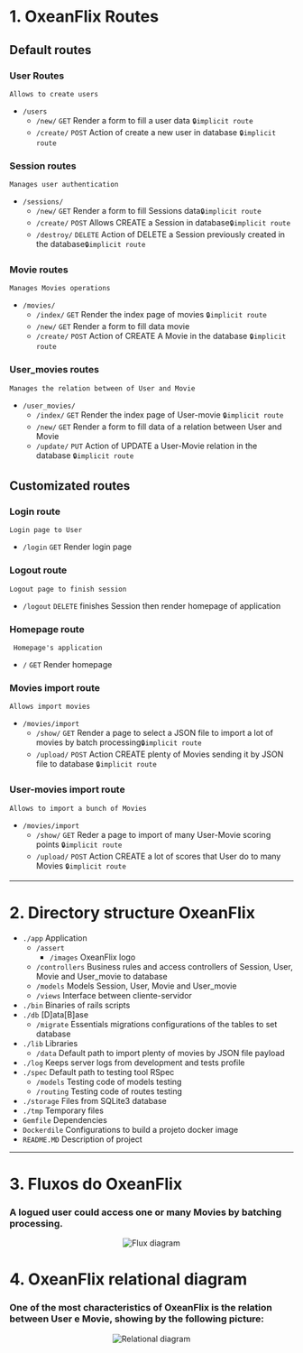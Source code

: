 # 1. OxeanFlix Routes

## Default routes

### User Routes

    Allows to create users

* `/users`
  * `/new/` `GET` Render a form to fill a user data `🔒implicit route`
  * `/create/` `POST` Action of create a new user in database `🔒implicit route`

### Session routes

    Manages user authentication
    
* `/sessions/`
  * `/new/` `GET` Render a form to fill Sessions data`🔒implicit route`
  * `/create/` `POST` Allows CREATE a Session in database`🔒implicit route`
  * `/destroy/` `DELETE` Action of DELETE a Session previously created in the database`🔒implicit route`

### Movie routes

    Manages Movies operations

* `/movies/`
  * `/index/` `GET` Render the index page of movies `🔒implicit route`
  * `/new/` `GET` Render a form to fill data movie
  * `/create/` `POST` Action of CREATE A Movie in the database `🔒implicit route`

### User_movies routes

    Manages the relation between of User and Movie

* `/user_movies/`
  * `/index/` `GET` Render the index page of User-movie `🔒implicit route`
  * `/new/` `GET` Render a form to fill data of a relation between User and Movie
  * `/update/` `PUT` Action of UPDATE a User-Movie relation in the database `🔒implicit route`

## Customizated routes

### Login route

    Login page to User

  * `/login` `GET` Render login page

### Logout route

    Logout page to finish session

  * `/logout` `DELETE` finishes Session then render homepage of application

### Homepage route

     Homepage's application
 
  * `/` `GET` Render homepage

### Movies import route

    Allows import movies
    
  * `/movies/import`
    *   `/show/` `GET` Render a page to select a JSON file to import a lot of movies by batch processing`🔒implicit route`
    *   `/upload/` `POST` Action CREATE plenty of Movies sending it by JSON file to database `🔒implicit route`

### User-movies import route

    Allows to import a bunch of Movies
    
  * `/movies/import`
    *   `/show/` `GET` Reder a page to import of many User-Movie scoring points `🔒implicit route`
    *   `/upload/` `POST` Action CREATE a lot of scores that User do to many Movies `🔒implicit route`
<hr>

# 2. Directory structure OxeanFlix

* `./app` Application
  * `/assert`
    * `/images` OxeanFlix logo
  * `/controllers` Business rules and access controllers of Session, User, Movie and User_movie to database
  * `/models` Models Session, User, Movie and User_movie
  * `/views` Interface between cliente-servidor
* `./bin` Binaries of rails scripts
* `./db` [D]ata[B]ase
  * `/migrate` Essentials migrations configurations of the tables to set database
* `./lib` Libraries
  * `/data` Default path to import plenty of movies by JSON file payload
* `./log` Keeps server logs from development and tests profile
* `./spec` Default path to testing tool RSpec
  * `/models` Testing code of models testing
  * `/routing` Testing code of routes testing
* `./storage` Files from SQLite3 database
* `./tmp` Temporary files
* `Gemfile` Dependencies
* `Dockerdile` Configurations to build a projeto docker image
* `README.MD` Description of project
<hr>

# 3. Fluxos do OxeanFlix

### A logued user could access one or many Movies by batching processing.
<p align="center">
  <img src="https://github.com/robinsonmourao/fuzzy-octo-chainsaw-main/assets/49078615/52f6cca9-97a3-409e-a55e-04600d91983a" alt="Flux diagram"/>
</p>

# 4. OxeanFlix relational diagram

### One of the most characteristics of OxeanFlix is the relation between User e Movie, showing by the following picture:
<p align="center">
  <img src="https://github.com/robinsonmourao/fuzzy-octo-chainsaw-main/assets/49078615/40368693-0ab9-4b11-b98e-5af1b3abcad0" alt="Relational diagram"/>
</p>
